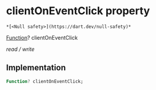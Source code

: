 


# clientOnEventClick property




    *[<Null safety>](https://dart.dev/null-safety)*


[Function](https://api.flutter.dev/flutter/dart-core/Function-class.html)? clientOnEventClick
  
_read / write_






## Implementation

```dart
Function? clientOnEventClick;


```







